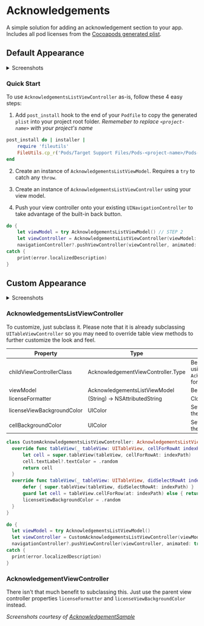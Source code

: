 # Acknowledgements

A simple solution for adding an acknowledgement section to your app. Includes all pod licenses from the [Cocoapods generated plist](https://github.com/CocoaPods/CocoaPods/wiki/Acknowledgements).

## Default Appearance

<details>
<summary>Screenshots</summary>

<p>
<img src="AcknowledgementsListViewController.png" width="200">
<img src="AcknowledgementViewController.png" width="200">
</p>

</details>

### Quick Start

To use `AcknowledgementsListViewController` as-is, follow these 4 easy steps:

1. Add `post_install` hook to the end of your `Podfile` to copy the generated `plist` into your project root folder. _Rememeber to replace `<project-name>` with your project's name_
```ruby
post_install do | installer |
    require 'fileutils'
    FileUtils.cp_r('Pods/Target Support Files/Pods-<project-name>/Pods-<project-name>.plist', '<project-name>/Acknowledgements.plist', :remove_destination => true)
end
```

2. Create an instance of `AcknowledgementsListViewModel`. Requires a `try` to catch any `throw`.

3. Create an instance of `AcknowledgementsListViewController` using your view model.

4. Push your view controller onto your existing  `UINavigationController` to take advantage of the built-in back button.
```swift
do {
    let viewModel = try AcknowledgementsListViewModel() // STEP 2
    let viewController = AcknowledgementsListViewController(viewModel: viewModel) // STEP 3
    navigationController?.pushViewController(viewController, animated: true) // STEP 4
catch {
    print(error.localizedDescription)
}
```

## Custom Appearance

<details>
<summary>Screenshots</summary>

<p>
<img src="CustomAcknowledgementsListViewController.png" width="200">
<img src="CustomAcknowledgementViewController.png" width="200">
</p>

</details>

### AcknowledgementsListViewController

To customize, just subclass it. Please note that it is already subclassing `UITableViewController` so you may need to override table view methods to further customize the look and feel.

| Property | Type | Notes |
|----------|------|-------|
| childViewControllerClass | AcknowledgementViewController.Type | Be sure to set this if you are using a custom `AcknowledgementViewController` for the license view. |
| viewModel | AcknowledgementsListViewModel | Best to use as-is. |
| licenseFormatter | (String) -> NSAttributedString | Closure for formatting the text |
| licenseViewBackgroundColor | UIColor | Set the background color for the license view. |
| cellBackgroundColor | UIColor | Set the background color for the list view. |

```swift
class CustomAcknowledgementsListViewController: AcknowledgementsListViewController {
  override func tableView(_ tableView: UITableView, cellForRowAt indexPath: IndexPath) -> UITableViewCell {
      let cell = super.tableView(tableView, cellForRowAt: indexPath)
      cell.textLabel?.textColor = .random
      return cell
  }
  override func tableView(_ tableView: UITableView, didSelectRowAt indexPath: IndexPath) {
      defer { super.tableView(tableView, didSelectRowAt: indexPath) }
      guard let cell = tableView.cellForRow(at: indexPath) else { return }
      licenseViewBackgroundColor = .random
  }
}
```

```swift
do {
  let viewModel = try AcknowledgementsListViewModel()
  let viewController = CustomAcknowledgementsListViewController(viewModel: viewModel)
  navigationController?.pushViewController(viewController, animated: true)  
catch {
  print(error.localizedDescription)
}
```

### AcknowledgementViewController

There isn't that much benefit to subclassing this. Just use the parent view controller properties `licenseFormatter` and `licenseViewBackgroundColor` instead.

_Screenshots courtesy of [AcknowledgementSample](https://github.com/pauluhn/AcknowledgementSample)_
